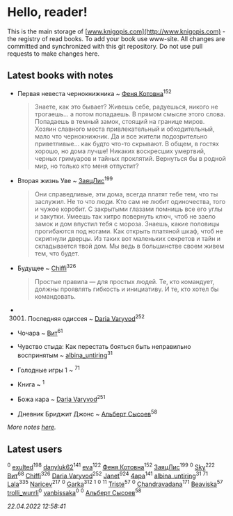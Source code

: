 # Hello, reader!
This is the main storage of [www.knigopis.com](http://www.knigopis.com) - the registry of read books.
To add your book use www-site. All changes are committed and synchronized with this git repository.
Do not use pull requests to make changes here.


## Latest books with notes
* Первая невеста чернокнижника ~ [Феня Котовна](users/109/109746193906459706720-google)<sup>152</sup>
    > Знаете, как это бывает? Живешь себе, радуешься, никого не трогаешь… а потом попадаешь. В прямом смысле этого слова. Попадаешь в темный замок, стоящий на границе миров. Хозяин славного места привлекательный и обходительный, мало что чернокнижник. Да и все жители подозрительно приветливые… как будто что-то скрывают. В общем, в гостях хорошо, но дома лучше! Никаких воскресших умертвий, черных гримуаров и тайных проклятий. Вернуться бы в родной мир, но только кто меня отпустит?

* Вторая жизнь Уве ~ [ЗаяцЛис](users/112/112388384595246311466-google)<sup>199</sup>
    > Они справедливые, эти дома, всегда платят тебе тем, что ты заслужил. Не то что люди.
    > Кто сам не любит одиночества, того и чужое коробит.
    > С закрытыми глазами помнишь все его углы и закутки. Умеешь так хитро повернуть ключ, чтоб не заело замок и дом впустил тебя с мороза. Знаешь, какие половицы прогибаются под ногами. Как открыть платяной шкаф, чтоб не скрипнули дверцы. Из таких вот маленьких секретов и тайн и складывается твой дом. 
    > Мы ведь в большинстве своем живем тем, что будет.

* Будущее ~ [Chiffi](users/105/105831994080785626680-google)<sup>326</sup>
    > Простые правила — для простых людей. Те, кто командует, должны проявлять гибкость и инициативу. И те, кто хотел бы командовать.

* 3001. Последняя одиссея ~ [Daria Varyvod](users/829/829893410524253-facebook)<sup>252</sup>

* Чочара ~ [Вит](users/300/300273923-vkontakte)<sup>61</sup>

* Чувство стыда: Как перестать бояться быть неправильно воспринятым ~ [albina_untiring](users/257/2579695-vkontakte)<sup>31</sup>

* Голодные игры 1 ~ [](users/153/1537586159620888-facebook)<sup>71</sup>

* Книга ~ [](users/107/107964573981658495430-google)<sup>1</sup>

* Божа кара ~ [Daria Varyvod](users/829/829893410524253-facebook)<sup>251</sup>

* Дневник Бриджит Джонс ~ [Альберт Сысоев](users/474/47446642-vkontakte)<sup>58</sup>


_More notes [here](latest_books_with_notes.md)._


## Latest users
[](users/111/111798276862514731625-google)<sup>0</sup> 
[exulted](users/100/100599204551896265722-google)<sup>198</sup> 
[danyluk62](users/374/374149854-vkontakte)<sup>141</sup> 
[eva](users/111/111656270551033014778-google)<sup>122</sup> 
[Феня Котовна](users/109/109746193906459706720-google)<sup>152</sup> 
[ЗаяцЛис](users/112/112388384595246311466-google)<sup>199</sup> 
[](users/107/107050084104851375633-google)<sup>0</sup> 
[Sky](users/118/118049897850017649660-googleplus)<sup>222</sup> 
[Вит](users/300/300273923-vkontakte)<sup>68</sup> 
[Chiffi](users/105/105831994080785626680-google)<sup>326</sup> 
[Daria Varyvod](users/829/829893410524253-facebook)<sup>252</sup> 
[Janet](users/108/108113656204404967440-google)<sup>924</sup> 
[4apa](users/117/117392596378069249667-google)<sup>141</sup> 
[albina_untiring](users/257/2579695-vkontakte)<sup>31</sup> 
[](users/153/1537586159620888-facebook)<sup>71</sup> 
[Lala](users/761/76187635-vkontakte)<sup>335</sup> 
[Naricev](users/107/107090515204537133928-google)<sup>217</sup> 
[](users/113/113306797383529794620-google)<sup>0</sup> 
[Garka](users/115/115753719718250012620-google)<sup>312</sup> 
[](users/102/102316312151734465694-google)<sup>1</sup> 
[](users/107/107964573981658495430-google)<sup>0</sup> 
[](users/296/296323488-yandex)<sup>11</sup> 
[Triste](users/517/5175580462988229760-mailru)<sup>57</sup> 
[](users/694/694033938-vkontakte)<sup>0</sup> 
[Chandravadana](users/105/105866022348292919948-google)<sup>171</sup> 
[Beaviska](users/102/10202544960024508-facebook)<sup>57</sup> 
[trolli_wurrli](users/111/111989298078739016161-google)<sup>0</sup> 
[vanbissaka](users/789/78955227-vkontakte)<sup>0</sup> 
[](users/143/1431789564-yandex)<sup>0</sup> 
[Альберт Сысоев](users/474/47446642-vkontakte)<sup>58</sup> 


_22.04.2022 12:58:41_
